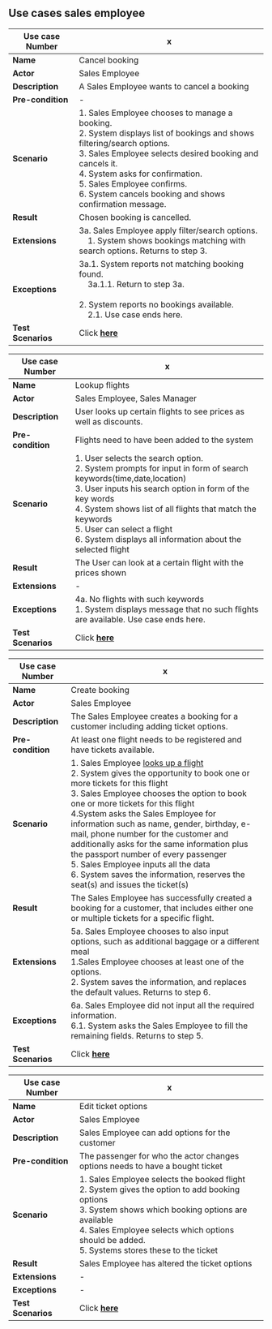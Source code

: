## Use cases sales employee

|Use case Number|x|
|---------------|---|
|**Name**           |Cancel booking|
|**Actor**          |Sales Employee|
|**Description**    |A Sales Employee wants to cancel a booking|
|**Pre-condition**  |-|
|**Scenario**       |1. Sales Employee chooses to manage a booking.<br>2. System displays list of bookings and shows filtering/search options.<br>3. Sales Employee selects desired booking and cancels it.<br>4. System asks for confirmation.<br>5. Sales Employee confirms.<br>6. System cancels booking and shows confirmation message.|
|**Result**         |Chosen booking is cancelled.|
|**Extensions**     |3a. Sales Employee apply filter/search options.<br>&nbsp;&nbsp;&nbsp;&nbsp;1. System shows bookings matching with search options. Returns to step 3.<br>|
|**Exceptions**     |3a.1. System reports not matching booking found.<br> &nbsp;&nbsp;&nbsp;&nbsp;3a.1.1. Return to step 3a.<br><br>2. System reports no bookings available.<br>&nbsp;&nbsp;&nbsp;&nbsp;2.1. Use case ends here.|
|**Test Scenarios**|Click [**here**](testScenarios/SalesEmployee/cancelBooking.md)|

|Use case Number|x|
|---|---|
|**Name**|Lookup flights|
|**Actor**|Sales Employee, Sales Manager|
|**Description**|User looks up certain flights to see prices as well as discounts.|
|**Pre-condition**|Flights need to have been added to the system|
|**Scenario**|1. User selects the search option.<br>2. System prompts for input in form of search keywords(time,date,location)<br>3. User inputs his search option in form of the key words<br>4. System shows list of all flights that match the keywords<br>5. User can select a flight<br>6. System displays all information about the selected flight|
|**Result**|The User can look at a certain flight with the prices shown|
|**Extensions**|-|
|**Exceptions**|4a. No flights with such keywords<br>1. System displays message that no such flights are available. Use case ends here.|
|**Test Scenarios**|Click [**here**](testScenarios/SalesEmployee/lookupFlights.md)|
  
|Use case Number|x|
|---|---|
|**Name**|Create booking|
|**Actor**|Sales Employee|
|**Description**|The Sales Employee creates a booking for a customer including adding ticket options.|
|**Pre-condition**|At least one flight needs to be registered and have tickets available.|
|**Scenario**|1. Sales Employee <ins>looks up a flight</ins><br>2. System gives the opportunity to book one or more tickets for this flight<br>3. Sales Employee chooses the option to book one or more tickets for this flight<br>4.System asks the Sales Employee for information such as name, gender, birthday, e-mail, phone number for the customer and additionally asks for the same information plus the passport number of every passenger<br>5. Sales Employee inputs all the data<br>6. System saves the information, reserves the seat(s) and issues the ticket(s)|
|**Result**|The Sales Employee has successfully created a booking for a customer, that includes either one or multiple tickets for a specific flight.|
|**Extensions**|5a. Sales Employee chooses to also input options, such as additional baggage or a different meal<br>1.Sales Employee chooses at least one of the options.<br>2. System saves the information, and replaces the default values. Returns to step 6.|
|**Exceptions**|6a. Sales Employee did not input all the required information. <br>6.1. System asks the Sales Employee to fill the remaining fields. Returns to step 5.|
|**Test Scenarios**|Click [**here**](testScenarios/SalesEmployee/createBooking.md)|
  
|Use case Number|x|
|---|---|
|**Name**|Edit ticket options|
|**Actor**|Sales Employee|
|**Description**|Sales Employee can add options for the customer|
|**Pre-condition**|The passenger for who the actor changes options needs to have a bought ticket|
|**Scenario**|1. Sales Employee selects the booked flight<br>2. System gives the option to add booking options<br>3. System shows which booking options are available<br>4. Sales Employee selects which options should be added.<br>5. Systems stores these to the ticket|
|**Result**|Sales Employee has altered the ticket options|
|**Extensions**|-|
|**Exceptions**|-|
|**Test Scenarios**|Click [**here**](testScenarios/SalesEmployee/editTicketOptions.md)|
